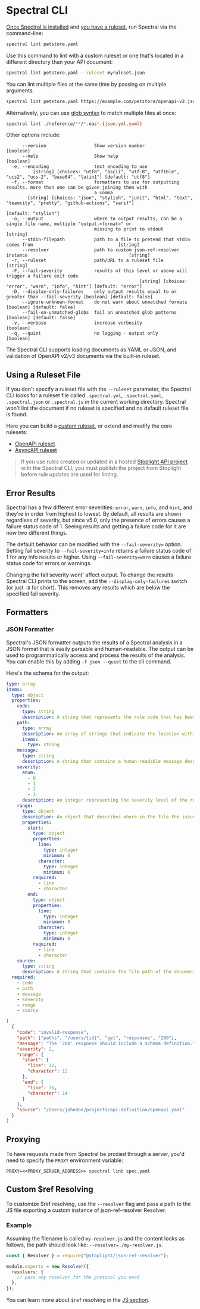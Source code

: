 # Spectral CLI

[Once Spectral is installed](../getting-started/2-installation.md) and [you have a ruleset](../../README.md#installation-and-usage), run Spectral via the command-line:

```bash
spectral lint petstore.yaml
```

Use this command to lint with a custom ruleset or one that's located in a different directory than your API document:

```bash
spectral lint petstore.yaml --ruleset myruleset.json
```

You can lint multiple files at the same time by passing on multiple arguments:

```bash
spectral lint petstore.yaml https://example.com/petstore/openapi-v2.json https://example.com/todos/openapi-v3.json
```

Alternatively, you can use [glob syntax](https://github.com/mrmlnc/fast-glob#basic-syntax) to match multiple files at once:

```bash
spectral lint ./reference/**/*.oas*.{json,yml,yaml}
```

Other options include:

```
      --version                  Show version number                                                           [boolean]
      --help                     Show help                                                                     [boolean]
  -e, --encoding                 text encoding to use
          [string] [choices: "utf8", "ascii", "utf-8", "utf16le", "ucs2", "ucs-2", "base64", "latin1"] [default: "utf8"]
  -f, --format                   formatters to use for outputting results, more than one can be given joining them with
                                 a comma
        [string] [choices: "json", "stylish", "junit", "html", "text", "teamcity", "pretty", "github-actions", "sarif"]
                                                                                                    [default: "stylish"]
  -o, --output                   where to output results, can be a single file name, multiple "output.<format>" or
                                 missing to print to stdout                                                     [string]
      --stdin-filepath           path to a file to pretend that stdin comes from                                [string]
      --resolver                 path to custom json-ref-resolver instance                                      [string]
  -r, --ruleset                  path/URL to a ruleset file                                                     [string]
  -F, --fail-severity            results of this level or above will trigger a failure exit code
                                                  [string] [choices: "error", "warn", "info", "hint"] [default: "error"]
  -D, --display-only-failures    only output results equal to or greater than --fail-severity [boolean] [default: false]
      --ignore-unknown-format    do not warn about unmatched formats                          [boolean] [default: false]
      --fail-on-unmatched-globs  fail on unmatched glob patterns                              [boolean] [default: false]
  -v, --verbose                  increase verbosity                                                            [boolean]
  -q, --quiet                    no logging - output only                                                      [boolean]
```

The Spectral CLI supports loading documents as YAML or JSON, and validation of OpenAPI v2/v3 documents via the built-in ruleset.

## Using a Ruleset File

If you don't specify a ruleset file with the `--ruleset` parameter, the Spectral CLI looks for a ruleset file called `.spectral.yml`, `.spectral.yaml`, `.spectral.json` or `.spectral.js` in the current working directory.
Spectral won't lint the document if no ruleset is specified and no default ruleset file is found.

Here you can build a [custom ruleset](../getting-started/3-rulesets.md), or extend and modify the core rulesets:

- [OpenAPI ruleset](../reference/openapi-rules.md)
- [AsyncAPI ruleset](../reference/asyncapi-rules.md)

> If you use rules created or updated in a hosted [Stoplight API project](https://docs.stoplight.io/docs/platform/branches/pam-716-updated-landing-page/c433d678d027a-create-rules) with the Spectral CLI, you must publish the project from Stoplight before rule updates are used for linting.

## Error Results

Spectral has a few different error severities: `error`, `warn`, `info`, and `hint`, and they're in order from highest to lowest. By default, all results are shown regardless of severity, but since v5.0, only the presence of errors causes a failure status code of 1. Seeing results and getting a failure code for it are now two different things.

The default behavior can be modified with the `--fail-severity=` option. Setting fail severity to `--fail-severity=info` returns a failure status code of 1 for any info results or higher. Using `--fail-severity=warn` causes a failure status code for errors or warnings.

Changing the fail severity wont' affect output. To change the results Spectral CLI prints to the screen, add the `--display-only-failures` switch (or just `-D` for short). This removes any results which are below the specified fail severity.

## Formatters

### JSON Formatter

Spectral's JSON formatter outputs the results of a Spectral analysis in a JSON format that is easily parsable and human-readable. The output can be used to programmatically access and process the results of the analysis. You can enable this by adding `-f json --quiet` to the cli command.

Here's the schema for the output:

<!--
type: tab
title: Schema
-->

```yaml json_schema
type: array
items:
  type: object
  properties:
    code:
      type: string
      description: A string that represents the rule code that has been violated or triggered in Spectral. This code is unique to each rule defined in Spectral.
    path:
      type: array
      description: An array of strings that indicate the location within the analyzed document where the rule was triggered. It shows the "path" in the document structure to the issue.
      items:
        type: string
    message:
      type: string
      description: A string that contains a human-readable message describing the issue found by Spectral. This message typically provides information on why the rule was triggered and how to fix the issue.
    severity:
      enum:
        - 0
        - 1
        - 2
        - 3
      description: An integer representing the severity level of the rule violation. The severity levels usually follow a specific scale defined by Spectral. 0 equals error, while 3 is hint.
    range:
      type: object
      description: An object that describes where in the file the issue was found. It contains two sub-properties, start and end, each of which is an object with line and character properties. line and character are integers that represent the line number and the character position within the line, respectively, where the issue starts or ends. All the values are zero indexed.
      properties:
        start:
          type: object
          properties:
            line:
              type: integer
              minimum: 0
            character:
              type: integer
              minimum: 0
          required:
            - line
            - character
        end:
          type: object
          properties:
            line:
              type: integer
              minimum: 0
            character:
              type: integer
              minimum: 0
          required:
            - line
            - character
    source:
      type: string
      description: A string that contains the file path of the document that was analyzed by Spectral. It points to the source of the issue.
  required:
    - code
    - path
    - message
    - severity
    - range
    - source
```

<!--
type: tab
title: Example
-->

```json
[
  {
    "code": "invalid-response",
    "path": ["paths", "/users/{id}", "get", "responses", "200"],
    "message": "The '200' response should include a schema definition.",
    "severity": 2,
    "range": {
      "start": {
        "line": 32,
        "character": 12
      },
      "end": {
        "line": 35,
        "character": 14
      }
    },
    "source": "/Users/johndoe/projects/api-definition/openapi.yaml"
  }
]
```

<!-- type: tab-end -->

## Proxying

To have requests made from Spectral be proxied through a server, you'd need to specify the `PROXY` environment variable:

`PROXY=<<PROXY_SERVER_ADDRESS>> spectral lint spec.yaml`

## Custom \$ref Resolving

To customize $ref resolving, use the `--resolver` flag and pass a path to the JS file exporting a custom instance of json-ref-resolver Resolver.

### Example

Assuming the filename is called `my-resolver.js` and the content looks as follows, the path should look like: `--resolver=./my-resolver.js`.

```js
const { Resolver } = require("@stoplight/json-ref-resolver");

module.exports = new Resolver({
  resolvers: {
    // pass any resolver for the protocol you need
  },
});
```

You can learn more about `$ref` resolving in the [JS section](./3-javascript.md#using-a-custom-resolver).
